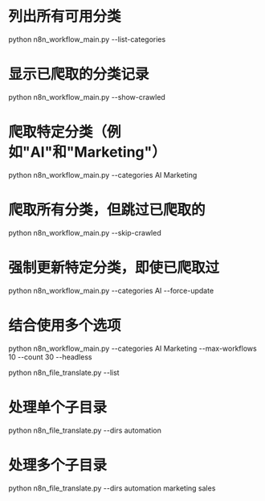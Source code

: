 # 列出所有可用分类
python n8n_workflow_main.py --list-categories

# 显示已爬取的分类记录
python n8n_workflow_main.py --show-crawled

# 爬取特定分类（例如"AI"和"Marketing"）
python n8n_workflow_main.py --categories AI Marketing

# 爬取所有分类，但跳过已爬取的
python n8n_workflow_main.py --skip-crawled

# 强制更新特定分类，即使已爬取过
python n8n_workflow_main.py --categories AI --force-update

# 结合使用多个选项
python n8n_workflow_main.py --categories AI Marketing --max-workflows 10 --count 30 --headless



python n8n_file_translate.py --list
# 处理单个子目录
python n8n_file_translate.py --dirs automation

# 处理多个子目录
python n8n_file_translate.py --dirs automation marketing sales